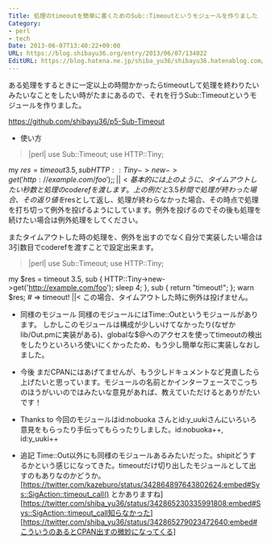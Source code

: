 ```yaml
---
Title: 処理のtimeoutを簡単に書くためのSub::Timeoutというモジュールを作りました
Category:
- perl
- tech
Date: 2013-06-07T13:40:22+09:00
URL: https://blog.shibayu36.org/entry/2013/06/07/134022
EditURL: https://blog.hatena.ne.jp/shiba_yu36/shibayu36.hatenablog.com/atom/entry/11696248318754389403
---
```


ある処理をするときに一定以上の時間かかったらtimeoutして処理を終わりたいみたいなことをしたい時がたまにあるので、それを行うSub::Timeoutというモジュールを作りました。

https://github.com/shibayu36/p5-Sub-Timeout

* 使い方
>|perl|
use Sub::Timeout;
use HTTP::Tiny;

my $res = timeout 3.5, sub {
    HTTP::Tiny->new->get('http://example.com/foo');
};
||<
基本的には上のように、タイムアウトしたい秒数と処理のcoderefを渡します。
上の例だと3.5秒間で処理が終わった場合、その返り値を$resとして返し、処理が終わらなかった場合、その時点で処理を打ち切って例外を投げるようにしています。例外を投げるのでその後も処理を続けたい場合は例外処理をしてください。

またタイムアウトした時の処理を、例外を出すのでなく自分で実装したい場合は3引数目でcoderefを渡すことで設定出来ます。
>|perl|
use Sub::Timeout;
use HTTP::Tiny;

my $res = timeout 3.5, sub {
    HTTP::Tiny->new->get('http://example.com/foo');
    sleep 4;
}, sub {
    return "timeout!";
};
warn $res; # => timeout!
||<
この場合、タイムアウトした時に例外は投げません。

* 同様のモジュール
同様のモジュールにはTime::Outというモジュールがあります。
しかしこのモジュールは構成が少しいけてなかったり(なぜかlib/Out.pmに実装がある)、globalな$@へのアクセスを使ってtimeoutの検出をしたりといろいろ使いにくかったため、もう少し簡単な形に実装しなおしました。

* 今後
まだCPANにはあげてませんが、もう少しドキュメントなど見直したら上げたいと思っています。モジュールの名前とかインターフェースでこっちのほうがいいのではみたいな意見があれば、教えていただけるとありがたいです！

* Thanks to
今回のモジュールはid:nobuoka さんとid:y_uukiさんにいろいろ意見をもらったり手伝ってもらったりしました。id:nobuoka++, id:y_uuki++

* 追記
Time::Out以外にも同様のモジュールあるみたいだった。shipitどうするかという感じになってきた。timeoutだけ切り出したモジュールとして出すのもありなのかどうか。
[https://twitter.com/kazeburo/status/342864897643802624:embed#Sys::SigAction::timeout_call() とかありますね]
[https://twitter.com/shiba_yu36/status/342865230335991808:embed#Sys::SigAction::timeout_call知らなかった]
[https://twitter.com/shiba_yu36/status/342865279023472640:embed#こういうのあるとCPAN出すの微妙になってくる]

